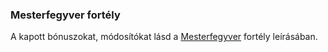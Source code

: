 ### Mesterfegyver fortély

A kapott bónuszokat, módosítókat lásd a [Mesterfegyver](fortelyok.harci/mesterfegyver.md) fortély leírásában.
